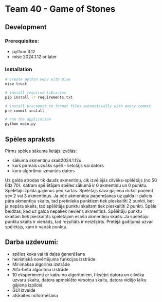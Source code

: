 # Team 40 - Game of Stones

## Development

### Prerequisites:

- python 3.12
- mise 2024.1.12 or later

### Installation

```bash
# create python venv with mise
mise trust

# install required libraries
pip install -r requirements.txt

# install precommit to format files automatically with every commit
pre-commit install

# run the application
python main.py
```

## Spēles apraksts

Pirms spēles sākuma lietājs izvēlās:

- sākuma akmentiņu skait2024.1.12u
- kurš pirmais uzsāks spēli - lietotājs vai dators
- kuru algoritmu izmantos dators

Uz galda atrodas tik daudz akmentiņu, cik izvēlējās cilvēks-spēlētājs (no 50 līdz 70).
Katram spēlētājam spēles sākumā ir 0 akmentiņu un 0 punktu.
Spēlētāji izpilda gājienus pēc kārtas. Spēlētājs savā gājienā drīkst paņemt sev 2 vai 3 akmentiņus.
Ja pēc akmentiņu paņemšanas uz galda ir palicis pāra akmentiņu
skaits, tad pretinieka punktiem tiek pieskaitīti 2 punkti, bet ja nepāra skaits, tad spēlētāja punktu skaitam tiek pieskaitīti 2 punkti.
Spēle beidzas, kad uz galda nepaliek neviens akmentiņš.
Spēlētāju punktu skaitam tiek pieskaitīts spēlētājam esošo akmentiņu skaits.
Ja spēlētāju punktu skaits ir vienāds, tad rezultāts ir neizšķirts.
Pretējā gadījumā uzvar spēlētājs, kam ir vairāk punktu.

## Darba uzdevumi:

- spēles koka vai tā daļas ģenerēšana
- heiristiskā novērtējuma funkcijas izstrāde
- Minimaksa algorima izstrāde
- Alfa-beta algoritma izstrāde
- 10 eksperimenti ar katru no algoritmiem, fiksējot datora un cilvēka uzvaru skaitu, datora apmeklēto virsotņu skaitu, datora vidējo laiku gājiena izpildei
- GUI izveide
- atskaites noformēšana
